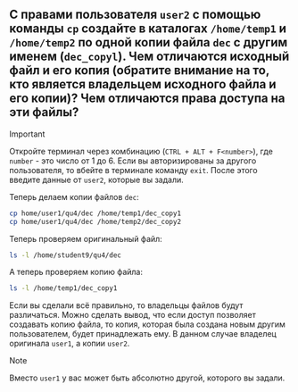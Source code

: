 ## С правами пользователя `user2` с помощью команды `ср` создайте в каталогах `/home/temp1` и `/home/temp2` по одной копии файла `dec` с другим именем (`dec_copyl`). Чем отличаются исходный файл и его копия (обратите внимание на то, кто является владельцем исходного файла и его копии)? Чем отличаются права доступа на эти файлы?

> [!IMPORTANT]
> Откройте терминал через комбинацию (`CTRL + ALT + F<number>`), где `number` - это число от 1 до 6. Если вы авторизированы за другого пользователя, то вбейте в терминале команду `exit`.
> После этого введите данные от `user2`, которые вы задали.
 
Теперь делаем копии файлов `dec`:

```bash
cp home/user1/qu4/dec /home/temp1/dec_copy1
cp home/user1/qu4/dec /home/temp2/dec_copy2
```

Теперь проверяем оригинальный файл: 

```bash
ls -l /home/student9/qu4/dec
```

А теперь проверяем копию файла:

```bash
ls -l /home/temp1/dec_copy1
```

Если вы сделали всё правильно, то владельцы файлов будут различаться. Можно сделать вывод, что если доступ позволяет создавать копию файла, то копия, которая была создана новым другим пользователем, будет принадлежать ему. В данном случае владелец оригинала `user1`, а копии `user2`. 

> [!NOTE]
> Вместо `user1` у вас может быть абсолютно другой, которого вы задали. 
